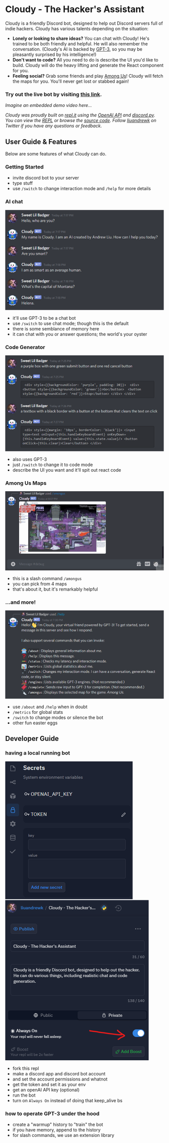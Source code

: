 # Cloudy - The Hacker's Assistant

Cloudy is a friendly Discord bot, designed to help out Discord servers full of
indie hackers. Cloudy has various talents depending on the situation:

* **Lonely or looking to share ideas?** You can chat with Cloudy! He's trained
  to be both friendly and helpful. He will also remember the conversation.
  (Cloudy's AI is backed by [GPT-3][gpt], so you may be pleasantly surprised by
  his intelligence!)
* **Don't want to code?** All you need to do is describe the UI you'd like to
  build. Cloudy will do the heavy lifting and generate the React component for you.
* **Feeling social?** Grab some friends and play [Among Us][]! Cloudy will fetch
  the maps for you. You'll never get lost or stabbed again!

### Try out the live bot by visiting [this link][invite link].

_Imagine an embedded demo video here..._

_Cloudy was proudly built on [repl.it][] using the [OpenAI API][] and
[discord.py][]. You can view the [REPL][repl] or browse the [source code][gh].
Follow [liuandrewk][twitter] on Twitter if you have any questions or feedback._

## User Guide & Features

Below are some features of what Cloudy can do.

### Getting Started

* invite discord bot to your server
* type stuff
* use `/switch` to change interaction mode and `/help` for more details

### AI chat

![](images/chat.png)

* it'll use GPT-3 to be a chat bot
* use `/switch` to use chat mode; though this is the default
* there is some semblance of memory here
* it can chat with you or answer questions; the world's your oyster

### Code Generator

![](images/react.png)

* also uses GPT-3
* just `/switch` to change it to code mode
* describe the UI you want and it'll spit out react code

### Among Us Maps

![](images/amongus.gif)

* this is a slash command `/amongus`
* you can pick from 4 maps
* that's about it, but it's remarkably helpful

### ...and more!

![](images/help.png)

* use `/about` and `/help` when in doubt
* `/metrics` for global stats
* `/switch` to change modes or silence the bot
* other fun easter eggs

## Developer Guide

### having a local running bot

![](images/variables.png)
![](images/alwayson.png)

* fork this repl
* make a discord app and discord bot account
* and set the account permissions and whatnot
* get the token and set it as your env
* get an openAI API key (optional)
* run the bot
* turn on `Always On` instead of doing that keep_alive bs

### how to operate GPT-3 under the hood

* create a "warmup" history to "train" the bot
* if you have memory, append to the history
* for slash commands, we use an extension library


[invite link]: https://discord.com/oauth2/authorize?client_id=847843661973684224&permissions=18496&scope=bot%20applications.commands
[Among Us]: https://en.wikipedia.org/wiki/Among_Us
[gpt]: https://openai.com/blog/gpt-3-apps/
[repl.it]: https://replit.com/
[OpenAI API]: https://beta.openai.com/
[discord.py]: https://discordpy.readthedocs.io/en/stable/
[gh]: https://github.com/MrPickles/Cloudy-the-Discord-Bot
[repl]: https://replit.com/@liuandrewk/Cloudy-The-Hackers-Assistant
[twitter]: https://twitter.com/liuandrewk
